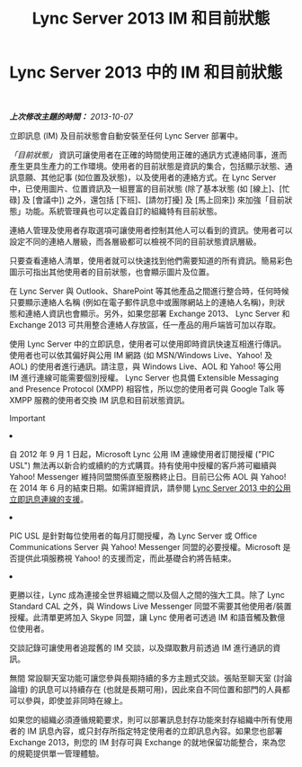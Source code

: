 ﻿---
title: Lync Server 2013 IM 和目前狀態
TOCTitle: IM 和目前狀態
ms:assetid: 6a93ae95-3b64-410b-ab72-74dea232f065
ms:mtpsurl: https://technet.microsoft.com/zh-tw/library/Gg417162(v=OCS.15)
ms:contentKeyID: 49291213
ms.date: 08/10/2015
mtps_version: v=OCS.15
ms.translationtype: HT
---

# Lync Server 2013 中的 IM 和目前狀態

 

_**上次修改主題的時間：** 2013-10-07_

立即訊息 (IM) 及目前狀態會自動安裝至任何 Lync Server 部署中。

*「目前狀態」* 資訊可讓使用者在正確的時間使用正確的通訊方式連絡同事，進而產生更具生產力的工作環境。使用者的目前狀態是資訊的集合，包括顯示狀態、通訊意願、其他記事 (如位置及狀態)，以及使用者的連絡方式。在 Lync Server 中，已使用圖片、位置資訊及一組豐富的目前狀態 (除了基本狀態 (如 \[線上\]、\[忙碌\] 及 \[會議中\]) 之外，還包括 \[下班\]、\[請勿打擾\] 及 \[馬上回來\]) 來加強「目前狀態」功能。系統管理員也可以定義自訂的組織特有目前狀態。

連絡人管理及使用者存取選項可讓使用者控制其他人可以看到的資訊。使用者可以設定不同的連絡人層級，而各層級都可以檢視不同的目前狀態資訊層級。

只要查看連絡人清單，使用者就可以快速找到他們需要知道的所有資訊。簡易彩色圖示可指出其他使用者的目前狀態，也會顯示圖片及位置。

在 Lync Server 與 Outlook、SharePoint 等其他產品之間進行整合時，任何時候只要顯示連絡人名稱 (例如在電子郵件訊息中或團隊網站上的連絡人名稱)，則狀態和連絡人資訊也會顯示。另外，如果您部署 Exchange 2013、 Lync Server 和 Exchange 2013 可共用整合連絡人存放區，任一產品的用戶端皆可加以存取。

使用 Lync Server 中的立即訊息，使用者可以使用即時資訊快速互相進行傳訊。使用者也可以依其偏好與公用 IM 網路 (如 MSN/Windows Live、Yahoo\! 及 AOL) 的使用者進行通訊。請注意，與 Windows Live、AOL 和 Yahoo\! 等公用 IM 進行連線可能需要個別授權。 Lync Server 也具備 Extensible Messaging and Presence Protocol (XMPP) 相容性，所以您的使用者可與 Google Talk 等 XMPP 服務的使用者交換 IM 訊息和目前狀態資訊。

> [!Important]  
> <li><p>自 2012 年 9 月 1 日起，Microsoft Lync 公用 IM 連線使用者訂閱授權 (&quot;PIC USL&quot;) 無法再以新合約或續約的方式購買。持有使用中授權的客戶將可繼續與 Yahoo! Messenger 維持同盟關係直至服務終止日。目前已公佈 AOL 與 Yahoo! 在 2014 年 6 月的結束日期。如需詳細資訊，請參閱 <a href="lync-server-2013-support-for-public-instant-messenger-connectivity.md">Lync Server 2013 中的公用立即訊息連線的支援</a>。</p></li>
> <li><p>PIC USL 是針對每位使用者的每月訂閱授權，為 Lync Server 或 Office Communications Server 與 Yahoo! Messenger 同盟的必要授權。Microsoft 是否提供此項服務視 Yahoo! 的支援而定，而此基礎合約將告結束。</p></li>
> <li><p>更勝以往，Lync 成為連接全世界組織之間以及個人之間的強大工具。除了 Lync Standard CAL 之外，與 Windows Live Messenger 同盟不需要其他使用者/裝置授權。此清單更將加入 Skype 同盟，讓 Lync 使用者可透過 IM 和語音觸及數億位使用者。</p></li>
> </ul>


交談記錄可讓使用者追蹤舊的 IM 交談，以及擷取數月前透過 IM 進行通訊的資訊。

無間 常設聊天室功能可讓您參與長期持續的多方主題式交談。張貼至聊天室 (討論論壇) 的訊息可以持續存在 (也就是長期可用)，因此來自不同位置和部門的人員都可以參與，即使並非同時在線上。

如果您的組織必須遵循規範要求，則可以部署訊息封存功能來封存組織中所有使用者的 IM 訊息內容，或只封存所指定特定使用者的立即訊息內容。如果您也部署 Exchange 2013，則您的 IM 封存可與 Exchange 的就地保留功能整合，來為您的規範提供單一管理體驗。

